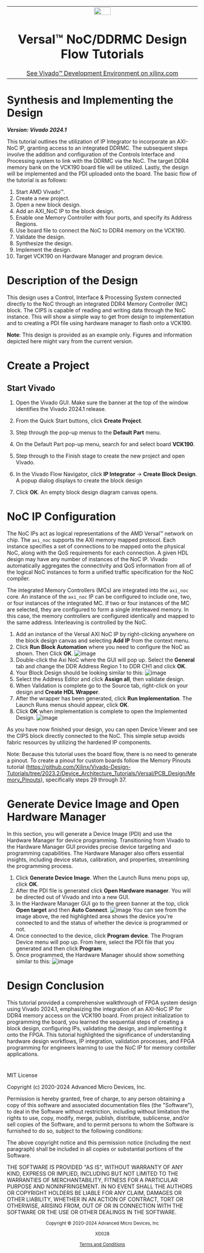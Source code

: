 <table class="sphinxhide" width="100%">
 <tr width="100%">
    <td align="center"><img src="https://github.com/Xilinx/Image-Collateral/blob/main/xilinx-logo.png?raw=true" width="30%"/><h1>Versal™ NoC/DDRMC Design Flow Tutorials</h1>
    <a href="https://www.xilinx.com/products/design-tools/vivado.html">See Vivado™ Development Environment on xilinx.com</a>
    </td>
 </tr>
</table>


# Synthesis and Implementing the Design

***Version: Vivado 2024.1***

This tutorial outlines the utilization of IP Integrator to incorporate an AXI-NoC IP, granting access to an integrated DDRMC. 
The subsequent steps involve the addition and configuration of the Controls Interface and Processing system to link with the DDRMC via the NoC.
The target DDR4 memory bank on the VCK190 board file will be utilized. Lastly, the design will be implemented and the PDI uploaded onto the board.
The basic flow of the tutorial is as follows:
1. Start AMD Vivado™.
2. Create a new project.
3. Open a new block design.
4. Add an AXI_NoC IP to the block design.
5. Enable one Memory Controller with four ports, and specify its Address Regions.
6. Use board file to connect the NoC to DDR4 memory on the VCK190.
7. Validate the design.
8. Synthesize the design.
9. Implement the design.
10. Target VCK190 on Hardware Manager and program device.


# Description of the Design
This design uses a Control, Interface & Processing System connected directly to the NoC through an integrated DDR4 Memory Controller (MC) block. The CIPS is capable of reading and writing data through the NoC instance. This will show a simple way to get from design to implementation and to creating a PDI file using hardware manager to flash onto a VCK190.

**Note**: This design is provided as an example only. Figures and information depicted here might vary from the
current version.

# Create a Project
## Start Vivado
1. Open the Vivado GUI. Make sure the banner at the top of the window identifies the Vivado
2024.1 release.
2. From the Quick Start buttons, click **Create Project**.
3. Step through the pop-up menus to the **Default Part** menu.
4. On the Default Part pop-up menu, search for and select board **VCK190**.
5. Step through to the Finish stage to create the new project and open Vivado.


6. In the Vivado Flow Navigator, click **IP Integrator** → **Create Block Design**. A popup dialog
displays to create the block design
7. Click **OK**. An empty block design diagram canvas opens.


# NoC IP Configuration
The NoC IPs act as logical representations of the AMD Versal™ network on chip. The `axi_noc`
supports the AXI memory mapped protocol. Each instance specifies a set of connections to be
mapped onto the physical NoC, along with the QoS requirements for each connection. A given
HDL design may have any number of instances of the NoC IP. Vivado automatically aggregates
the connectivity and QoS information from all of the logical NoC instances to form a unified
traffic specification for the NoC compiler.

The integrated Memory Controllers (MCs) are integrated into the `axi_noc` core. An instance of
the `axi_noc` IP can be configured to include one, two, or four instances of the integrated MC. If
two or four instances of the MC are selected, they are configured to form a single interleaved
memory. In this case, the memory controllers are configured identically and mapped to the same
address. Interleaving is controlled by the NoC.

1. Add an instance of the Versal AXI NoC IP by right-clicking anywhere on the block design
canvas and selecting **Add IP** from the context menu.
2. Click **Run Block Automation** where you need to configure the NoC as shown. Then Click **OK**.
![image](https://github.com/HunterRDavis/Vivado-Design-Tutorials/blob/2023.1/Device_Architecture_Tutorials/Versal/NoC_DDRMC/Intro_Design_Flow/Module_05_Synthesis_and_Implementing_Design/images/Block_automation_NoC.png?raw=true)
3. Double-click the Axi NoC where the GUI will pop up. Select the **General** tab and change the DDR Address Region 1 to DDR CH1 and click **OK**.
4. Your Block Design should be looking similar to this:
![image](https://github.com/HunterRDavis/Vivado-Design-Tutorials/blob/2023.1/Device_Architecture_Tutorials/Versal/NoC_DDRMC/Intro_Design_Flow/Module_05_Synthesis_and_Implementing_Design/images/Block_Design_NoC.png?raw=true)
5. Select the Address Editor and click **Assign all**, then validate design.
6. When Validation is complete go to the Source tab, right-click on your design and **Create HDL Wrapper**.
7. After the wrapper has been generated, click **Run Implementation**. The Launch Runs menus should appear, click **OK**.
8. Click **OK** when implementation is complete to open the Implemented Design.
![image](https://github.com/HunterRDavis/Vivado-Design-Tutorials/blob/2023.1/Device_Architecture_Tutorials/Versal/NoC_DDRMC/Intro_Design_Flow/Module_05_Synthesis_and_Implementing_Design/images/Implmentation_Design.png?raw=true)

As you have now finished your design, you can open Device Viewer and see the CIPS block directly connected to the NoC. This simple setup avoids fabric resources by utilizing the hardened IP components.

Note: Because this tutorial uses the board flow, there is no need to generate a pinout. To create a pinout for custom boards follow the Memory Pinouts tutorial (https://github.com/Xilinx/Vivado-Design-Tutorials/tree/2023.2/Device_Architecture_Tutorials/Versal/PCB_Design/Memory_Pinouts), specifically steps 29 through 37. 

# Generate Device Image and Open Hardware Manager

In this section, you will generate a Device Image (PDI) and use the Hardware Manager for device programming. Transitioning from Vivado to the Hardware Manager GUI provides precise device targeting and programming capabilities. The Hardware Manager also offers essential insights, including device status, calibration, and properties, streamlining the programming process.
1. Click **Generate Device Image**. When the Launch Runs menu pops up, click **OK**.
2. After the PDI file is generated click **Open Hardware manager**. You will be directed out of Vivado and into a new GUI.
3. In the Hardware Manager GUI go to the green banner at the top, click **Open target** and then **Auto Connect**.
![image](https://github.com/HunterRDavis/Vivado-Design-Tutorials/blob/2023.1/Device_Architecture_Tutorials/Versal/NoC_DDRMC/Intro_Design_Flow/Module_05_Synthesis_and_Implementing_Design/images/Target_Device_HW_Mngr.png?raw=true)
You can see from the image above, the red highlighted area shows the device you're connected to and the status of whether the device is programmed or not.
4. Once connected to the device, click **Program device**. The Program Device menu will pop up. From here, select the PDI file that you generated and then click **Program**.
4. Once programmed, the Hardware Manager should show something similar to this:
![image](https://github.com/HunterRDavis/Vivado-Design-Tutorials/blob/2023.1/Device_Architecture_Tutorials/Versal/NoC_DDRMC/Intro_Design_Flow/Module_05_Synthesis_and_Implementing_Design/images/Programed_Device.png?raw=true)

# Design Conclusion

This tutorial provided a comprehensive walkthrough of FPGA system design using Vivado 2024.1, emphasizing the integration of an AXI-NoC IP for DDR4 memory access on the VCK190 board. From project initialization to programming the board, you learned the sequential steps of creating a block design, configuring IPs, validating the design, and implementing it onto the FPGA. This tutorial highlighted the significance of understanding hardware design workflows, IP integration, validation processes, and FPGA programming for engineers learning to use the NoC IP for memory contoller applications. 
# 
MIT License

Copyright (c) 2020-2024 Advanced Micro Devices, Inc.

Permission is hereby granted, free of charge, to any person obtaining a copy of this software and associated documentation files (the "Software"), to deal in the Software without restriction, including without limitation the rights to use, copy, modify, merge, publish, distribute, sublicense, and/or sell copies of the Software, and to permit persons to whom the Software is furnished to do so, subject to the following conditions:

The above copyright notice and this permission notice (including the next paragraph) shall be included in all copies or substantial portions of the Software.

THE SOFTWARE IS PROVIDED "AS IS", WITHOUT WARRANTY OF ANY KIND, EXPRESS OR IMPLIED, INCLUDING BUT NOT LIMITED TO THE WARRANTIES OF MERCHANTABILITY, FITNESS FOR A PARTICULAR PURPOSE AND NONINFRINGEMENT. IN NO EVENT SHALL THE AUTHORS OR COPYRIGHT HOLDERS BE LIABLE FOR ANY CLAIM, DAMAGES OR OTHER LIABILITY, WHETHER IN AN ACTION OF CONTRACT, TORT OR OTHERWISE, ARISING FROM, OUT OF OR IN CONNECTION WITH THE SOFTWARE OR THE USE OR OTHER DEALINGS IN THE SOFTWARE.

<p class="sphinxhide" align="center"><sub>Copyright © 2020–2024 Advanced Micro Devices, Inc</sub></p>
<p class="sphinxhide" align="center"><sub>XD028</sub></p>
<p class="sphinxhide" align="center"><sup><a href="https://www.amd.com/en/corporate/copyright">Terms and Conditions</a></sup></p>

